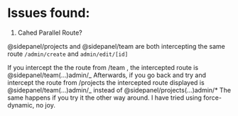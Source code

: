 # Issues found:

1. Cahed Parallel Route?

@sidepanel/projects and @sidepanel/team are both intercepting the same route `/admin/create` and `admin/edit/[id]`

If you intercept the the route from /team , the intercepted route is @sidepanel/team(...)admin/_ Afterwards, if you go back and
try and intercept the route from /projects the intercepted route displayed is @sidepanel/team(...)admin/_ instead of @sidepanel/projects(...)admin/\*
The same happens if you try it the other way around. I have tried using force-dynamic, no joy.
